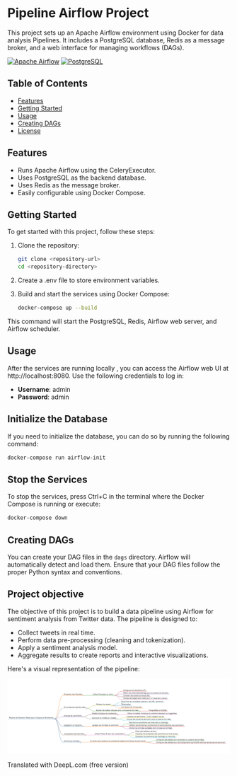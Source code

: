 # Pipeline Airflow Project

This project sets up an Apache Airflow environment using Docker for data analysis Pipelines. It includes a PostgreSQL database, Redis as a message broker, and a web interface for managing workflows (DAGs).

[![Apache Airflow](https://img.shields.io/badge/Apache-Airflow-blue?logo=apache-airflow)](https://airflow.apache.org/)
[![PostgreSQL](https://img.shields.io/badge/PostgreSQL-blue?logo=postgresql)](https://www.postgresql.org/)

## Table of Contents

- [Features](#features)
- [Getting Started](#getting-started)
- [Usage](#usage)
- [Creating DAGs](#creating-dags)
- [License](#license)

## Features

- Runs Apache Airflow using the CeleryExecutor.
- Uses PostgreSQL as the backend database.
- Uses Redis as the message broker.
- Easily configurable using Docker Compose.

## Getting Started

To get started with this project, follow these steps:

1. Clone the repository:

   ```bash
   git clone <repository-url>
   cd <repository-directory>
   ```
2. Create a .env file to store environment variables.
3. Build and start the services using Docker Compose:

   ```bash
   docker-compose up --build
   ```

This command will start the PostgreSQL, Redis, Airflow web server, and Airflow scheduler.

## Usage

After the services are running locally , you can access the Airflow web UI at http://localhost:8080. Use the following credentials to log in:

- **Username**: admin
- **Password**: admin

## Initialize the Database

If you need to initialize the database, you can do so by running the following command:

```bash
docker-compose run airflow-init
```

## Stop the Services

To stop the services, press Ctrl+C in the terminal where the Docker Compose is running or execute:

```bash
docker-compose down
```

## Creating DAGs

You can create your DAG files in the `dags` directory. Airflow will automatically detect and load them. Ensure that your DAG files follow the proper Python syntax and conventions.

## Project objective

The objective of this project is to build a data pipeline using Airflow for sentiment analysis from Twitter data. The pipeline is designed to:
- Collect tweets in real time.
- Perform data pre-processing (cleaning and tokenization).
- Apply a sentiment analysis model.
- Aggregate results to create reports and interactive visualizations.

Here's a visual representation of the pipeline:

![Data Pipeline for Sentiment Analysis](docs/docs/markmap.png)

Translated with DeepL.com (free version)